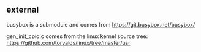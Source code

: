 ## external

busybox is a submodule and comes from https://git.busybox.net/busybox/

gen_init_cpio.c comes from the linux kernel source tree: https://github.com/torvalds/linux/tree/master/usr